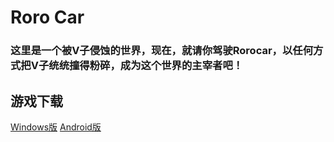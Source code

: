 # Roro Car
### **这里是一个被V子侵蚀的世界，现在，就请你驾驶Rorocar，以任何方式把V子统统撞得粉碎，成为这个世界的主宰者吧！**
## 游戏下载
[Windows版](rorocar.zip)
[Android版](rorocar.apk)
